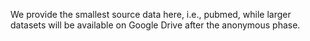 We provide the smallest source data here, i.e., pubmed, while larger datasets will be available on Google Drive after the anonymous phase.